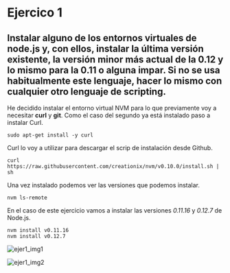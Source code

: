 # Ejercico 1

## Instalar alguno de los entornos virtuales de node.js y, con ellos, instalar la última versión existente, la versión minor más actual de la 0.12 y lo mismo para la 0.11 o alguna impar. Si no se usa habitualmente este lenguaje, hacer lo mismo con cualquier otro lenguaje de scripting.

He decidido instalar el entorno virtual NVM para lo que previamente voy a necesitar **curl** y **git**.
Como el caso del segundo ya está instalado paso a instalar Curl.

```
sudo apt-get install -y curl
```

Curl lo voy a utilizar para descargar el scrip de instalación desde Github.


```
curl https://raw.githubusercontent.com/creationix/nvm/v0.10.0/install.sh | sh
```

Una vez instalado podemos ver las versiones que podemos instalar.
```
nvm ls-remote
```

En el caso de este ejercicio vamos a instalar las versiones *0.11.16* y *0.12.7* de Node.js.
```
nvm install v0.11.16
nvm install v0.12.7
```

![ejer1_img1](http://googledrive.com/host/0B5Yam2FWqtZPZzR3TTBaSUpMZ2M/Ejercicio1_1.jpg)

![ejer1_img2](http://googledrive.com/host/0B5Yam2FWqtZPZzR3TTBaSUpMZ2M/Ejercicio1_2.jpg)